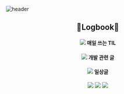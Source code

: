 ![header](https://capsule-render.vercel.app/api?text=Joy%20Github!&type=waving&width=100%&height=300&color=gradient)

<div align="center"> 
  <h2 align="center"> 📝Logbook📝 </h2>
  <h4 align="center">
    <img src="https://img.shields.io/badge/Notion-000000?style=flat&logo=notion&logoColor=white" /> 매일 쓰는 TIL
  </h4>
  <h4 align="center">
    <img src="https://img.shields.io/badge/Velog-20C997?style=flat&logo=Velog&logoColor=white" /> 개발 관련 글
  </h4>
  <h4 align="center">
  <img src="https://img.shields.io/badge/Blog-03C75A?style=flat&logo=Naver&logoColor=white" /> 일상글
  </h4>
</div>

<div align="center">
	<img src="https://img.shields.io/badge/Java-007396?style=flat&logo=Java&logoColor=white" />
	<img src="https://img.shields.io/badge/HTML5-E34F26?style=flat&logo=HTML5&logoColor=white" />
	<img src="https://img.shields.io/badge/CSS3-1572B6?style=flat&logo=CSS3&logoColor=white" />
</div>



